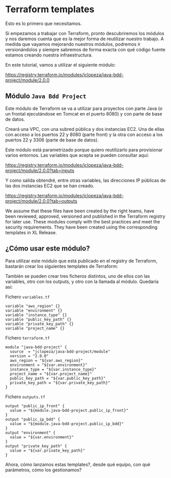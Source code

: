# Terraform templates
Esto es lo primero que necesitamos.

Si empezamos a trabajar con Terraform, pronto descubriremos los módulos y nos daremos cuenta que es la mejor forma de reutilizar nuestro trabajo. A medida que vayamos mejorando nuestros módulos, podremos ir versionándolos y siempre sabremos de forma exacta con qué código fuente estamos creando nuestra infraestructura.

En este tutorial, vamos a utilizar el siguiente módulo:

https://registry.terraform.io/modules/jclopeza/java-bdd-project/module/2.0.0

## Módulo `Java Bdd Project`
Este módulo de Terraform se va a utilizar para proyectos con parte Java (o un frontal ejecutándose en Tomcat en el puerto 8080) y con parte de base de datos.

Creará una VPC, con una subred pública y dos instancias EC2. Una de ellas con acceso a los puertos 22 y 8080 (parte front) y la otra con acceso a los puertos 22 y 3306 (parte de base de datos).

Este módulo está parametrizado porque quiero reutilizarlo para provisionar varios entornos. Las variables que acepta se pueden consultar aquí:

https://registry.terraform.io/modules/jclopeza/java-bdd-project/module/2.0.0?tab=inputs

Y como salida obtendré, entre otras variables, las direcciones IP públicas de las dos instancias EC2 que se han creado.

https://registry.terraform.io/modules/jclopeza/java-bdd-project/module/2.0.0?tab=outputs

We assume that these files have been created by the right teams, have been reviewed, approved, versioned and published in the Terraform registry for later use. These modules comply with the best practices and meet the security requirements. They have been created using the corresponding templates in XL Release.

## ¿Cómo usar este módulo?
Para utilizar este módulo que está publicado en el registry de Terraform, bastarán crear los siguientes templates de Terraform:

También se pueden crear tres ficheros distintos, uno de ellos con las variables, otro con los outputs, y otro con la llamada al módulo. Quedaría así:

Fichero `variables.tf`
```
variable "aws_region" {}
variable "environment" {}
variable "instance_type" {}
variable "public_key_path" {}
variable "private_key_path" {}
variable "project_name" {}
```

Fichero `terraform.tf`
```
module "java-bdd-project" {
  source  = "jclopeza/java-bdd-project/module"
  version = "2.0.0"
  aws_region = "${var.aws_region}"
  environment = "${var.environment}"
  instance_type = "${var.instance_type}"
  project_name = "${var.project_name}"
  public_key_path = "${var.public_key_path}"
  private_key_path = "${var.private_key_path}"
}
```

Fichero `outputs.tf`
```
output "public_ip_front" {
  value = "${module.java-bdd-project.public_ip_front}"
}
output "public_ip_bdd" {
  value = "${module.java-bdd-project.public_ip_bdd}"
}
output "environment" {
  value = "${var.environment}"
}
output "private_key_path" {
  value = "${var.private_key_path}"
}
```

Ahora, cómo lanzamos estas templates?, desde qué equipo, con qué parámetros, cómo los gestionamos?
